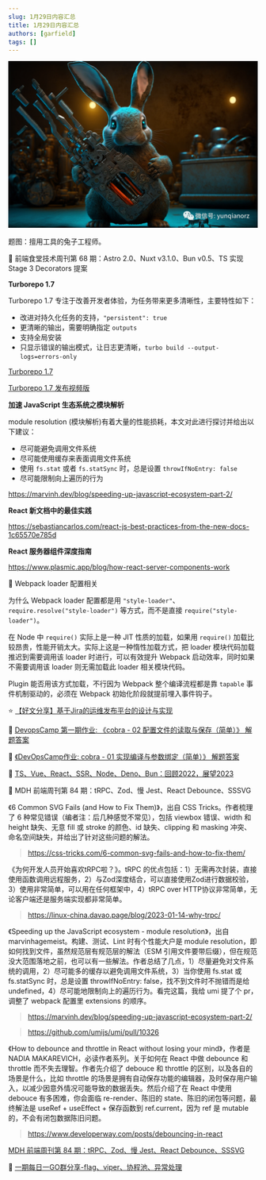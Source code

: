 ```yaml
---
slug: 1月29日内容汇总
title: 1月29日内容汇总
authors: [garfield]
tags: []
---
```


![image](image.png)

题图：擅用工具的兔子工程师。

📒 前端食堂技术周刊第 68 期：Astro 2.0、Nuxt v3.1.0、Bun v0.5、TS 实现 Stage 3 Decorators 提案

**Turborepo 1.7**

Turborepo 1.7 专注于改善开发者体验，为任务带来更多清晰性，主要特性如下：

- 改进对持久化任务的支持，`"persistent": true`
- 更清晰的输出，需要明确指定 `outputs`
- 支持全局安装
- 只显示错误的输出模式，让日志更清晰，`turbo build --output-logs=errors-only`

[Turborepo 1.7](https://turbo.build/blog/turbo-1-7-0)

[Turborepo 1.7 发布视频版](https://www.youtube.com/watch?v=XNf8tq9mUl0)

**加速 JavaScript 生态系统之模块解析**

module resolution (模块解析)有着大量的性能损耗，本文对此进行探讨并给出以下建议：

- 尽可能避免调用文件系统
- 尽可能使用缓存来表面调用文件系统
- 使用 `fs.stat` 或者 `fs.statSync` 时，总是设置 `throwIfNoEntry: false`
- 尽可能限制向上遍历的行为

https://marvinh.dev/blog/speeding-up-javascript-ecosystem-part-2/

**React 新文档中的最佳实践**

https://sebastiancarlos.com/react-js-best-practices-from-the-new-docs-1c65570e785d

**React 服务器组件深度指南**

https://www.plasmic.app/blog/how-react-server-components-work

📒 Webpack loader 配置相关

为什么 Webpack loader 配置都是用 `"style-loader"`、`require.resolve("style-loader")` 等方式，而不是直接 `require("style-loader")`。

在 Node 中 `require()` 实际上是一种 JIT 性质的加载，如果用 `require()` 加载比较昂贵，性能开销太大。实际上这是一种惰性加载方式，把 loader 模块代码加载推迟到需要调用该 loader 时进行，可以有效提升 Webpack 启动效率，同时如果不需要调用该 loader 则无需加载此 loader 相关模块代码。

Plugin 能否用该方式加载，不行因为 Webpack 整个编译流程都是靠 `tapable` 事件机制驱动的，必须在 Webpack 初始化阶段就提前埋入事件钩子。

⭐️ [【好文分享】基于Jira的运维发布平台的设计与实现](https://mp.weixin.qq.com/s/Bf5JNQjki9xLVzioYPy5qg)

📒 [DevopsCamp 第一期作业: 《cobra - 02 配置文件的读取与保存（简单）》 解题答案](https://mp.weixin.qq.com/s/raiKGm4jR8xyP3mYzh425w)

📒 [《DevOpsCamp作业: cobra - 01 实现编译与参数绑定（简单）》 解题答案](https://mp.weixin.qq.com/s/Zx7ryE2I7LyM6YPkr-cSdg)

📒 [TS、Vue、React、SSR、Node、Deno、Bun：回顾2022，展望2023](https://mp.weixin.qq.com/s/wC9Wq7FJ_sKg1I-z8AozCQ)

📒 MDH 前端周刊第 84 期：tRPC、Zod、慢 Jest、React Debounce、SSSVG

《6 Common SVG Fails (and How to Fix Them)》，出自 CSS Tricks。作者梳理了 6 种常见错误（编者注：后几种感觉不常见），包括 viewbox 错误、width 和 height 缺失、无意 fill 或 stroke 的颜色、id 缺失、clipping 和 masking 冲突、命名空间缺失，并给出了针对这些问题的解法。

> https://css-tricks.com/6-common-svg-fails-and-how-to-fix-them/

《为何开发人员开始喜欢tRPC啦？》。tRPC 的优点包括：1）无需再次封装，直接使用函数调用远程服务，2）与Zod深度结合，可以直接使用Zod进行数据校验，3）使用非常简单，可以用在任何框架中，4）tRPC over HTTP协议非常简单，无论客户端还是服务端实现都非常简单。

> https://linux-china.davao.page/blog/2023-01-14-why-trpc/

《Speeding up the JavaScript ecosystem - module resolution》，出自 marvinhagemeist。构建、测试、Lint 时有个性能大户是 module resolution，即如何找到文件，虽然规范层有规范层的解法（ESM 引用文件要带后缀），但在规范没大范围落地之前，也可以有一些解法。作者总结了几点，1）尽量避免对文件系统的调用，2）尽可能多的缓存以避免调用文件系统，3）当你使用 fs.stat 或 fs.statSync 时，总是设置 throwIfNoEntry: false，找不到文件时不抛错而是给 undefined，4）尽可能地限制向上的遍历行为。看完这篇，我给 umi 提了个 pr，调整了 webpack 配置里 extensions 的顺序。

> https://marvinh.dev/blog/speeding-up-javascript-ecosystem-part-2/

> https://github.com/umijs/umi/pull/10326

《How to debounce and throttle in React without losing your mind》，作者是 NADIA MAKAREVICH，必读作者系列。关于如何在 React 中做 debounce 和 throttle 而不失去理智。作者先介绍了 debouce 和 throttle 的区别，以及各自的场景是什么，比如 throttle 的场景是拥有自动保存功能的编辑器，及时保存用户输入，以减少因意外情况可能导致的数据丢失。然后介绍了在 React 中使用 debouce 有多困难，你会面临 re-render、陈旧的 state、陈旧的闭包等问题，最终解法是 useRef + useEffect + 保存函数到 ref.current，因为 ref 是 mutable 的，不会有闭包数据陈旧问题。

> https://www.developerway.com/posts/debouncing-in-react

[MDH 前端周刊第 84 期：tRPC、Zod、慢 Jest、React Debounce、SSSVG](https://www.yuque.com/chencheng/mdh-weekly/wi2lwhp8krgp6f2i)

📒 [一期每日一GO群分享-flag、viper、协程池、异常处理](https://mp.weixin.qq.com/s/Dg7uckLz-K190Q4g9niS2g)
